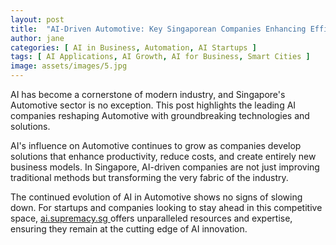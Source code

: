 ```yaml
---
layout: post
title:  "AI-Driven Automotive: Key Singaporean Companies Enhancing Efficiency"
author: jane
categories: [ AI in Business, Automation, AI Startups ]
tags: [ AI Applications, AI Growth, AI for Business, Smart Cities ]
image: assets/images/5.jpg
---
```


AI has become a cornerstone of modern industry, and Singapore's Automotive sector is no exception. This post highlights the leading AI companies reshaping Automotive with groundbreaking technologies and solutions.

AI's influence on Automotive continues to grow as companies develop solutions that enhance productivity, reduce costs, and create entirely new business models. In Singapore, AI-driven companies are not just improving traditional methods but transforming the very fabric of the industry.

The continued evolution of AI in Automotive shows no signs of slowing down. For startups and companies looking to stay ahead in this competitive space, <a href="https://ai.supremacy.sg" target="_blank"> ai.supremacy.sg </a> offers unparalleled resources and expertise, ensuring they remain at the cutting edge of AI innovation.
